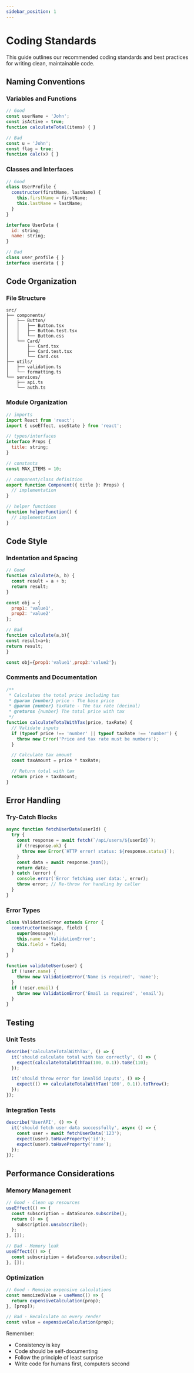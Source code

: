 ```yaml
---
sidebar_position: 1
---
```


# Coding Standards

This guide outlines our recommended coding standards and best practices for writing clean, maintainable code.

## Naming Conventions

### Variables and Functions

```javascript
// Good
const userName = 'John';
const isActive = true;
function calculateTotal(items) { }

// Bad
const u = 'John';
const flag = true;
function calc(x) { }
```

### Classes and Interfaces

```javascript
// Good
class UserProfile {
  constructor(firstName, lastName) {
    this.firstName = firstName;
    this.lastName = lastName;
  }
}

interface UserData {
  id: string;
  name: string;
}

// Bad
class user_profile { }
interface userdata { }
```

## Code Organization

### File Structure
```
src/
├── components/
│   ├── Button/
│   │   ├── Button.tsx
│   │   ├── Button.test.tsx
│   │   └── Button.css
│   └── Card/
│       ├── Card.tsx
│       ├── Card.test.tsx
│       └── Card.css
├── utils/
│   ├── validation.ts
│   └── formatting.ts
└── services/
    ├── api.ts
    └── auth.ts
```

### Module Organization

```javascript
// imports
import React from 'react';
import { useEffect, useState } from 'react';

// types/interfaces
interface Props {
  title: string;
}

// constants
const MAX_ITEMS = 10;

// component/class definition
export function Component({ title }: Props) {
  // implementation
}

// helper functions
function helperFunction() {
  // implementation
}
```

## Code Style

### Indentation and Spacing

```javascript
// Good
function calculate(a, b) {
  const result = a + b;
  return result;
}

const obj = {
  prop1: 'value1',
  prop2: 'value2'
};

// Bad
function calculate(a,b){
const result=a+b;
return result;
}

const obj={prop1:'value1',prop2:'value2'};
```

### Comments and Documentation

```javascript
/**
 * Calculates the total price including tax
 * @param {number} price - The base price
 * @param {number} taxRate - The tax rate (decimal)
 * @returns {number} The total price with tax
 */
function calculateTotalWithTax(price, taxRate) {
  // Validate inputs
  if (typeof price !== 'number' || typeof taxRate !== 'number') {
    throw new Error('Price and tax rate must be numbers');
  }

  // Calculate tax amount
  const taxAmount = price * taxRate;

  // Return total with tax
  return price + taxAmount;
}
```

## Error Handling

### Try-Catch Blocks

```javascript
async function fetchUserData(userId) {
  try {
    const response = await fetch(`/api/users/${userId}`);
    if (!response.ok) {
      throw new Error(`HTTP error! status: ${response.status}`);
    }
    const data = await response.json();
    return data;
  } catch (error) {
    console.error('Error fetching user data:', error);
    throw error; // Re-throw for handling by caller
  }
}
```

### Error Types

```javascript
class ValidationError extends Error {
  constructor(message, field) {
    super(message);
    this.name = 'ValidationError';
    this.field = field;
  }
}

function validateUser(user) {
  if (!user.name) {
    throw new ValidationError('Name is required', 'name');
  }
  if (!user.email) {
    throw new ValidationError('Email is required', 'email');
  }
}
```

## Testing

### Unit Tests

```javascript
describe('calculateTotalWithTax', () => {
  it('should calculate total with tax correctly', () => {
    expect(calculateTotalWithTax(100, 0.1)).toBe(110);
  });

  it('should throw error for invalid inputs', () => {
    expect(() => calculateTotalWithTax('100', 0.1)).toThrow();
  });
});
```

### Integration Tests

```javascript
describe('UserAPI', () => {
  it('should fetch user data successfully', async () => {
    const user = await fetchUserData('123');
    expect(user).toHaveProperty('id');
    expect(user).toHaveProperty('name');
  });
});
```

## Performance Considerations

### Memory Management

```javascript
// Good - Clean up resources
useEffect(() => {
  const subscription = dataSource.subscribe();
  return () => {
    subscription.unsubscribe();
  };
}, []);

// Bad - Memory leak
useEffect(() => {
  const subscription = dataSource.subscribe();
}, []);
```

### Optimization

```javascript
// Good - Memoize expensive calculations
const memoizedValue = useMemo(() => {
  return expensiveCalculation(prop);
}, [prop]);

// Bad - Recalculate on every render
const value = expensiveCalculation(prop);
```

Remember:
- Consistency is key
- Code should be self-documenting
- Follow the principle of least surprise
- Write code for humans first, computers second 